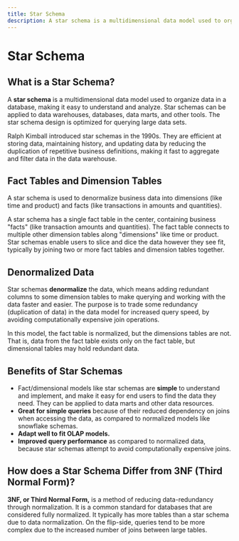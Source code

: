 ```yaml
---
title: Star Schema
description: A star schema is a multidimensional data model used to organize data in a database, making it easy to understand and analyze. Star schemas can be applied to data warehouses, databases, data marts, and other tools. The star schema design is optimized for querying large data sets.
---
```


# Star Schema

## What is a Star Schema?

A **star schema** is a multidimensional data model used to organize data in a database, making it easy to understand and analyze. Star schemas can be applied to data warehouses, databases, data marts, and other tools. The star schema design is optimized for querying large data sets.

Ralph Kimball introduced star schemas in the 1990s. They are efficient at storing data, maintaining history, and updating data by reducing the duplication of repetitive business definitions, making it fast to aggregate and filter data in the data warehouse.

## Fact Tables and Dimension Tables

A star schema is used to denormalize business data into dimensions (like time and product) and facts (like transactions in amounts and quantities).

A star schema has a single fact table in the center, containing business "facts" (like transaction amounts and quantities). The fact table connects to multiple other dimension tables along "dimensions" like time or product. Star schemas enable users to slice and dice the data however they see fit, typically by joining two or more fact tables and dimension tables together.

## Denormalized Data

Star schemas **denormalize** the data, which means adding redundant columns to some dimension tables to make querying and working with the data faster and easier. The purpose is to trade some redundancy (duplication of data) in the data model for increased query speed, by avoiding computationally expensive join operations.

In this model, the fact table is normalized, but the dimensions tables are not. That is, data from the fact table exists only on the fact table, but dimensional tables may hold redundant data.

## Benefits of Star Schemas

- Fact/dimensional models like star schemas are **simple** to understand and implement, and make it easy for end users to find the data they need. They can be applied to data marts and other data resources.
- **Great for simple queries** because of their reduced dependency on joins when accessing the data, as compared to normalized models like snowflake schemas.
- **Adapt well to fit OLAP models.**
- **Improved query performance** as compared to normalized data, because star schemas attempt to avoid computationally expensive joins.

## How does a Star Schema Differ from 3NF (Third Normal Form)?

**3NF, or Third Normal Form,** is a method of reducing data-redundancy through normalization. It is a common standard for databases that are considered fully normalized. It typically has more tables than a star schema due to data normalization. On the flip-side, queries tend to be more complex due to the increased number of joins between large tables.
